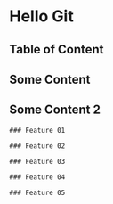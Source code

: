 # Hello Git

## Table of Content

## Some Content

## Some Content 2

	### Feature 01
	
	### Feature 02
	
	### Feature 03
	
	### Feature 04
	
	### Feature 05